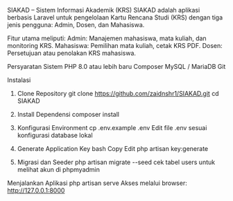 SIAKAD – Sistem Informasi Akademik (KRS)
SIAKAD adalah aplikasi berbasis Laravel untuk pengelolaan Kartu Rencana Studi (KRS) dengan tiga jenis pengguna: Admin, Dosen, dan Mahasiswa.

Fitur utama meliputi:
Admin: Manajemen mahasiswa, mata kuliah, dan monitoring KRS.
Mahasiswa: Pemilihan mata kuliah, cetak KRS PDF.
Dosen: Persetujuan atau penolakan KRS mahasiswa.

Persyaratan Sistem
PHP 8.0 atau lebih baru
Composer
MySQL / MariaDB
Git

Instalasi
1. Clone Repository
git clone https://github.com/zaidnshr1/SIAKAD.git
cd SIAKAD

2. Install Dependensi
composer install

3. Konfigurasi Environment
cp .env.example .env
Edit file .env sesuai konfigurasi database lokal

4. Generate Application Key
bash
Copy
Edit
php artisan key:generate

5. Migrasi dan Seeder
php artisan migrate --seed
cek tabel users untuk melihat akun di phpmyadmin

Menjalankan Aplikasi
php artisan serve
Akses melalui browser:
http://127.0.0.1:8000
